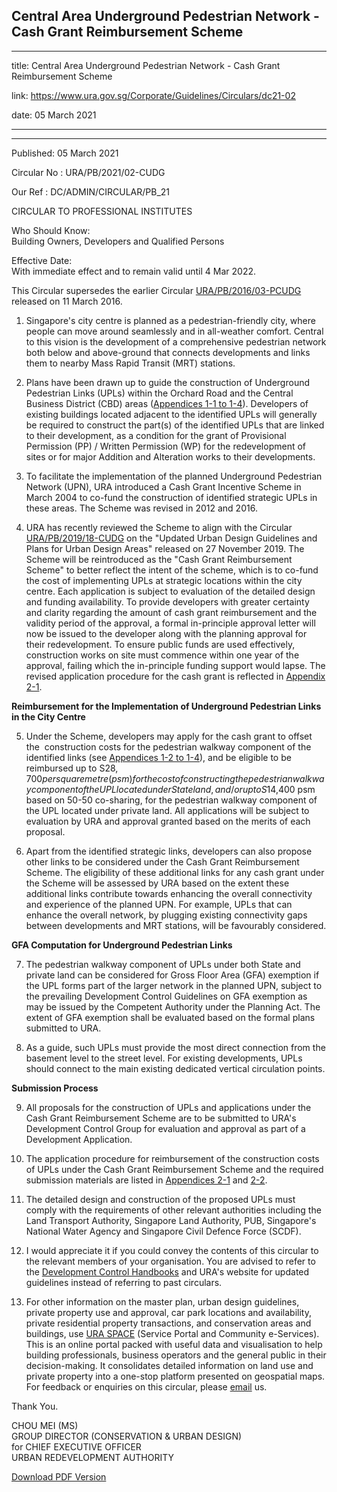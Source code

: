 ## Central Area Underground Pedestrian Network - Cash Grant Reimbursement Scheme
---
title: Central Area Underground Pedestrian Network - Cash Grant Reimbursement Scheme

link: https://www.ura.gov.sg/Corporate/Guidelines/Circulars/dc21-02

date: 05 March 2021

---

-----------------------------------------------------------------------------

Published: 05 March 2021

Circular No : URA/PB/2021/02-CUDG

Our Ref : DC/ADMIN/CIRCULAR/PB\_21

  

CIRCULAR TO PROFESSIONAL INSTITUTES

  

Who Should Know:  
Building Owners, Developers and Qualified Persons

  

Effective Date:  
With immediate effect and to remain valid until 4 Mar 2022.

  

This Circular supersedes the earlier Circular [URA/PB/2016/03-PCUDG](https://www.ura.gov.sg/Corporate/Data/circulars/Archive/2016/mar/dc16-03) released on 11 March 2016.

1.  Singapore's city centre is planned as a pedestrian-friendly city, where people can move around seamlessly and in all-weather comfort. Central to this vision is the development of a comprehensive pedestrian network both below and above-ground that connects developments and links them to nearby Mass Rapid Transit (MRT) stations.

2.  Plans have been drawn up to guide the construction of Underground Pedestrian Links (UPLs) within the Orchard Road and the Central Business District (CBD) areas ([Appendices 1-1 to 1-4](https://www.ura.gov.sg/-/media/Corporate/Guidelines/Development-control/Circulars/2021/Mar/dc21-02---Appendix-1-1-to-1-6.pdf)). Developers of existing buildings located adjacent to the identified UPLs will generally be required to construct the part(s) of the identified UPLs that are linked to their development, as a condition for the grant of Provisional Permission (PP) / Written Permission (WP) for the redevelopment of sites or for major Addition and Alteration works to their developments.

3.  To facilitate the implementation of the planned Underground Pedestrian Network (UPN), URA introduced a Cash Grant Incentive Scheme in March 2004 to co-fund the construction of identified strategic UPLs in these areas. The Scheme was revised in 2012 and 2016.

4.  URA has recently reviewed the Scheme to align with the Circular [URA/PB/2019/18-CUDG](https://www.ura.gov.sg/Corporate/Data/circulars/2019/Nov/dc19-18) on the "Updated Urban Design Guidelines and Plans for Urban Design Areas" released on 27 November 2019. The Scheme will be reintroduced as the "Cash Grant Reimbursement Scheme" to better reflect the intent of the scheme, which is to co-fund the cost of implementing UPLs at strategic locations within the city centre. Each application is subject to evaluation of the detailed design and funding availability. To provide developers with greater certainty and clarity regarding the amount of cash grant reimbursement and the validity period of the approval, a formal in-principle approval letter will now be issued to the developer along with the planning approval for their redevelopment. To ensure public funds are used effectively, construction works on site must commence within one year of the approval, failing which the in-principle funding support would lapse. The revised application procedure for the cash grant is reflected in [Appendix 2-1](https://www.ura.gov.sg/-/media/Corporate/Guidelines/Development-control/Circulars/2021/Mar/dc21-02---Appendix-2-1.pdf).
    

**Reimbursement for the Implementation of Underground Pedestrian Links in the City Centre**

5.  Under the Scheme, developers may apply for the cash grant to offset the  construction costs for the pedestrian walkway component of the identified links (see [Appendices 1-2 to 1-4](https://www.ura.gov.sg/-/media/Corporate/Guidelines/Development-control/Circulars/2021/Mar/dc21-02---Appendix-1-2-to-1-4.pdf)), and be eligible to be reimbursed up to S$28,700 per square metre (psm) for the cost of constructing the pedestrian walkway component of the UPL located under State land, and/or up to S$14,400 psm based on 50-50 co-sharing, for the pedestrian walkway component of the UPL located under private land. All applications will be subject to evaluation by URA and approval granted based on the merits of each proposal.

6.  Apart from the identified strategic links, developers can also propose other links to be considered under the Cash Grant Reimbursement Scheme. The eligibility of these additional links for any cash grant under the Scheme will be assessed by URA based on the extent these additional links contribute towards enhancing the overall connectivity and experience of the planned UPN. For example, UPLs that can enhance the overall network, by plugging existing connectivity gaps between developments and MRT stations, will be favourably considered.

**GFA Computation for Underground Pedestrian Links**

7.  The pedestrian walkway component of UPLs under both State and private land can be considered for Gross Floor Area (GFA) exemption if the UPL forms part of the larger network in the planned UPN, subject to the prevailing Development Control Guidelines on GFA exemption as may be issued by the Competent Authority under the Planning Act. The extent of GFA exemption shall be evaluated based on the formal plans submitted to URA.

8.  As a guide, such UPLs must provide the most direct connection from the basement level to the street level. For existing developments, UPLs should connect to the main existing dedicated vertical circulation points.

**Submission Process**

9.  All proposals for the construction of UPLs and applications under the Cash Grant Reimbursement Scheme are to be submitted to URA's Development Control Group for evaluation and approval as part of a Development Application.
    

10.  The application procedure for reimbursement of the construction costs of UPLs under the Cash Grant Reimbursement Scheme and the required submission materials are listed in [Appendices 2-1](https://www.ura.gov.sg/-/media/Corporate/Guidelines/Development-control/Circulars/2021/Mar/dc21-02---Appendix-2-1.pdf) and [2-2](https://www.ura.gov.sg/-/media/Corporate/Guidelines/Development-control/Circulars/2021/Mar/dc21-02---Appendix-2-2.pdf).
    

11.  The detailed design and construction of the proposed UPLs must comply with the requirements of other relevant authorities including the Land Transport Authority, Singapore Land Authority, PUB, Singapore's National Water Agency and Singapore Civil Defence Force (SCDF).
    

12.  I would appreciate it if you could convey the contents of this circular to the relevant members of your organisation. You are advised to refer to the [Development Control Handbooks](https://www.ura.gov.sg/Corporate/Guidelines/Development-Control/) and URA's website for updated guidelines instead of referring to past circulars.
    

13.  For other information on the master plan, urban design guidelines, private property use and approval, car park locations and availability, private residential property transactions, and conservation areas and buildings, use [URA SPACE](https://www.ura.gov.sg/maps/) (Service Portal and Community e-Services). This is an online portal packed with useful data and visualisation to help building professionals, business operators and the general public in their decision-making. It consolidates detailed information on land use and private property into a one-stop platform presented on geospatial maps. For feedback or enquiries on this circular, please [email](https://www.ura.gov.sg/feedbackWeb/contactus_feedback.jsp) us.
    

Thank You.  
  
CHOU MEI (MS)  
GROUP DIRECTOR (CONSERVATION & URBAN DESIGN)  
for CHIEF EXECUTIVE OFFICER  
URBAN REDEVELOPMENT AUTHORITY

[Download PDF Version](https://www.ura.gov.sg/services/download_file.aspx?f={5ACC6F90-CB92-4733-94F3-741F0AFC4FD7})